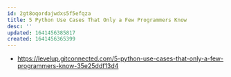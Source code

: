 ```yaml
---
id: 2gt8oqordajwdxs5f5efqza
title: 5 Python Use Cases That Only a Few Programmers Know
desc: ''
updated: 1641456385817
created: 1641456365399
---
```



- <https://levelup.gitconnected.com/5-python-use-cases-that-only-a-few-programmers-know-35e25ddf13d4>
